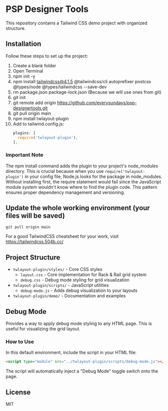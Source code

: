 # PSP Designer Tools

This repository contains a Tailwind CSS demo project with organized structure.

## Installation

Follow these steps to set up the project:

1. Create a blank folder
2. Open Terminal
3. npm init -y
4. npm install tailwindcss@4.1.5 @tailwindcss/cli autoprefixer postcss @types/node @types/tailwindcss --save-dev
5. rm package.json package-lock.json
   (Because we will use ones from git)
6. git init
7. git remote add origin https://github.com/everysundays/psp-designertools.git
8. git pull origin main
9. npm install twlayout-plugin
10. Add to tailwind.config.js:
    ```js
    plugins: [
      require('twlayout-plugin'),
    ],
    ```

### Important Note

The npm install command adds the plugin to your project's node_modules directory. This is crucial because when you use `require('twlayout-plugin')` in your config file, Node.js looks for the package in node_modules. Without installing first, the require statement would fail since the JavaScript module system wouldn't know where to find the plugin code. This pattern ensures proper dependency management and versioning.

## Update the whole working environment (your files will be saved)

```
git pull origin main
```

For a good TailwindCSS cheatsheet for your work, visit https://tailwindcss.504b.cc/

## Project Structure

- `twlayout-plugin/styles/` - Core CSS styles
  - `layout.css` - Core implementation for Rack & Rail grid system
  - `debug.css` - Debug mode styling for grid visualization
- `twlayout-plugin/scripts/` - JavaScript utilities
  - `debug-mode.js` - Adds debug visualization to your layouts
- `twlayout-plugin/demo/` - Documentation and examples

## Debug Mode

Provides a way to apply debug mode styling to any HTML page. This is useful for visualizing the grid layout.

### How to Use

In this default environment, include the script in your HTML file:
```html
<script type="module" src="../twlayout-plugin/scripts/debug-mode.js"></script>
```
The script will automatically inject a "Debug Mode" toggle switch onto the page.

## License
MIT

